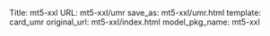 Title: mt5-xxl
URL: mt5-xxl/umr
save_as: mt5-xxl/umr.html
template: card_umr
original_url: mt5-xxl/index.html
model_pkg_name: mt5-xxl

